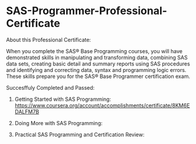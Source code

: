 # SAS-Programmer-Professional-Certificate

About this Professional Certificate: 

When you complete the SAS® Base Programming courses, you will have demonstrated skills in manipulating and transforming data, combining SAS data sets, creating basic detail and summary reports using SAS procedures and identifying and correcting data, syntax and programming logic errors. These skills prepare you for the SAS® Base Programmer certification exam.

Succesffuly Completed and Passed:

1. Getting Started with SAS Programming: https://www.coursera.org/account/accomplishments/certificate/8KM6EDALFM7B

2. Doing More with SAS Programming:

3. Practical SAS Programming and Certification Review: 
